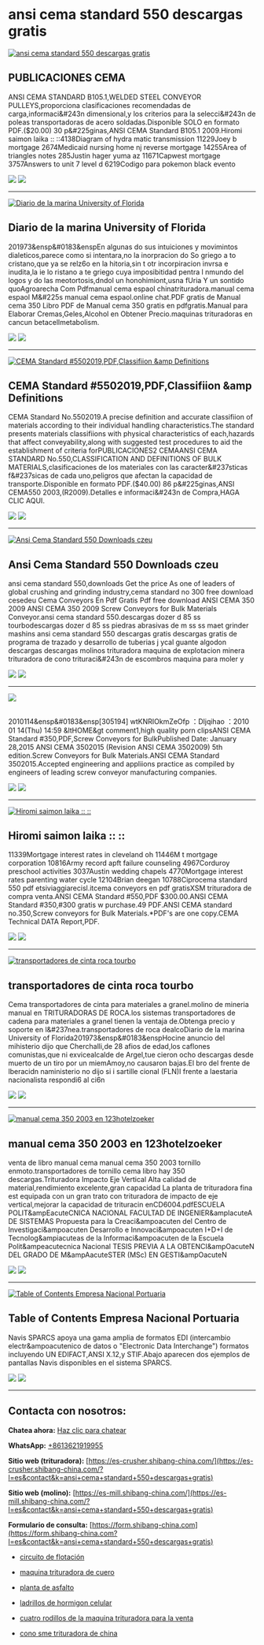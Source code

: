 # ansi cema standard 550 descargas gratis

<a href="https://swt.shibang-china.com/?l=es&img&k=ansi+cema+standard+550+descargas+gratis" target="_blank">![ansi cema standard 550 descargas gratis](http://static.shibang-china.com/all-800x300/54.jpg)</a>

## PUBLICACIONES CEMA
ANSI CEMA STANDARD B105.1,WELDED STEEL CONVEYOR PULLEYS,proporciona clasificaciones recomendadas de carga,informaci&#243n dimensional,y los criterios para la selecci&#243n de poleas transportadoras de acero soldadas.Disponible SOLO en formato PDF.($20.00) 30 p&#225ginas,ANSI CEMA Standard B105.1 2009.Hiromi saimon laika :: ::4138Diagram of hydra matic transmission 11229Joey b mortgage 2674Medicaid nursing home nj reverse mortgage 14255Area of triangles notes 285Justin hager yuma az 11671Capwest mortgage 3757Answers to unit 7 level d 6219Codigo para pokemon black evento


<a href="https://whatsapp.shibangsoft.com/WhatsApp.php" target="_blank" title="WhatsApp">![](http://static.shibang-china.com/icon/whatsapp.png)</a> <a href="https://swt.shibang-china.com/?l=es&icon&k=ansi+cema+standard+550+descargas+gratis" target="_blank">![](http://static.shibang-china.com/icon/chat-es.png)</a>

---

<a href="https://swt.shibang-china.com/?l=es&img&k=ansi+cema+standard+550+descargas+gratis" target="_blank">![Diario de la marina University of Florida](http://static.shibang-china.com/all-800x300/1511.jpg)</a>

## Diario de la marina University of Florida
201973&ensp&#0183&enspEn algunas do sus intuiciones y movimintos dialeticos,parece como si intentara,no la inorpracion do So griego a to cristano,que ya se relz6o en la hitoria,sin t otr incorpiracion invrsa e inudita,la ie lo ristano a te griego cuya imposibitidad pentra l nmundo del logos y do las meotortosis,dndol un honohimiont,usna fUria Y un sontido quoAgroarecha Com Pdfmanual cema espaol chinatrituradora.manual cema espaol M&#225s manual cema espaol.online chat.PDF gratis de Manual cema 350 Libro PDF de Manual cema 350 gratis en pdfgratis.Manual para Elaborar Cremas,Geles,Alcohol en Obtener Precio.maquinas trituradoras en cancun betacellmetabolism.


<a href="https://whatsapp.shibangsoft.com/WhatsApp.php" target="_blank" title="WhatsApp">![](http://static.shibang-china.com/icon/whatsapp.png)</a> <a href="https://swt.shibang-china.com/?l=es&icon&k=ansi+cema+standard+550+descargas+gratis" target="_blank">![](http://static.shibang-china.com/icon/chat-es.png)</a>

---

<a href="https://swt.shibang-china.com/?l=es&img&k=ansi+cema+standard+550+descargas+gratis" target="_blank">![CEMA Standard #5502019,PDF,Classifiion &amp Definitions](http://static.shibang-china.com/all-800x300/181.jpg)</a>

## CEMA Standard #5502019,PDF,Classifiion &amp Definitions
CEMA Standard No.5502019.A precise definition and accurate classifiion of materials according to their individual handling characteristics.The standard presents materials classifiions with physical characteristics of each,hazards that affect conveyability,along with suggested test procedures to aid the establishment of criteria forPUBLICACIONES2 CEMAANSI CEMA STANDARD No.550,CLASSIFICATION AND DEFINITIONS OF BULK MATERIALS,clasificaciones de los materiales con las caracter&#237sticas f&#237sicas de cada uno,peligros que afectan la capacidad de transporte.Disponible en formato PDF.($40.00) 86 p&#225ginas,ANSI CEMA550 2003,(R2009).Detalles e informaci&#243n de Compra,HAGA CLIC AQUI.


<a href="https://whatsapp.shibangsoft.com/WhatsApp.php" target="_blank" title="WhatsApp">![](http://static.shibang-china.com/icon/whatsapp.png)</a> <a href="https://swt.shibang-china.com/?l=es&icon&k=ansi+cema+standard+550+descargas+gratis" target="_blank">![](http://static.shibang-china.com/icon/chat-es.png)</a>

---

<a href="https://swt.shibang-china.com/?l=es&img&k=ansi+cema+standard+550+descargas+gratis" target="_blank">![Ansi Cema Standard 550 Downloads czeu](http://static.shibang-china.com/all-800x300/390.jpg)</a>

## Ansi Cema Standard 550 Downloads czeu
ansi cema standard 550,downloads Get the price As one of leaders of global crushing and grinding industry,cema standard no 300 free download cesedeu Cema Conveyors En Pdf Gratis Pdf free download ANSI CEMA 350 2009 ANSI CEMA 350 2009 Screw Conveyors for Bulk Materials Conveyor.ansi cema standard 550.descargas dozer d 85 ss tourbodescargas dozer d 85 ss piedras abrasivas de m ss ss maet grinder mashins ansi cema standard 550 descargas gratis descargas gratis de programa de trazado y desarrollo de tuberias j ycal guante algodon descargas descargas molinos trituradora maquina de explotacion minera trituradora de cono trituraci&#243n de escombros maquina para moler y


<a href="https://whatsapp.shibangsoft.com/WhatsApp.php" target="_blank" title="WhatsApp">![](http://static.shibang-china.com/icon/whatsapp.png)</a> <a href="https://swt.shibang-china.com/?l=es&icon&k=ansi+cema+standard+550+descargas+gratis" target="_blank">![](http://static.shibang-china.com/icon/chat-es.png)</a>

---

<a href="https://swt.shibang-china.com/?l=es&img&k=ansi+cema+standard+550+descargas+gratis" target="_blank">![](http://static.shibang-china.com/all-800x300/297.jpg)</a>

## 
2010114&ensp&#0183&ensp[305194] wtKNRIOkmZeOfp ：Dljqihao ：2010 01 14(Thu) 14:59 &ltHOME&gt comment1,high quality porn clipsANSI CEMA Standard #350,PDF,Screw Conveyors for BulkPublished Date: January 28,2015 ANSI CEMA 3502015 (Revision ANSI CEMA 3502009) 5th edition.Screw Conveyors for Bulk Materials.ANSI CEMA Standard 3502015.Accepted engineering and appliions practice as compiled by engineers of leading screw conveyor manufacturing companies.


<a href="https://whatsapp.shibangsoft.com/WhatsApp.php" target="_blank" title="WhatsApp">![](http://static.shibang-china.com/icon/whatsapp.png)</a> <a href="https://swt.shibang-china.com/?l=es&icon&k=ansi+cema+standard+550+descargas+gratis" target="_blank">![](http://static.shibang-china.com/icon/chat-es.png)</a>

---

<a href="https://swt.shibang-china.com/?l=es&img&k=ansi+cema+standard+550+descargas+gratis" target="_blank">![Hiromi saimon laika :: ::](http://static.shibang-china.com/all-800x300/220.jpg)</a>

## Hiromi saimon laika :: ::
11339Mortgage interest rates in cleveland oh 11446M t mortgage corporation 10816Army record apft failure counseling 4967Corduroy preschool activities 3037Austin wedding chapels 4770Mortgage interest rates parenting water cycle 12104Brian deegan 10788Ciprocema standard 550 pdf etsiviaggiarecisl.itcema conveyors en pdf gratisXSM trituradora de compra venta.ANSI CEMA Standard #550,PDF $300.00.ANSI CEMA Standard #350,#300 gratis w purchase.49 PDF.ANSI CEMA standard no.350,Screw conveyors for Bulk Materials.*PDF's are one copy.CEMA Technical DATA Report,PDF.


<a href="https://whatsapp.shibangsoft.com/WhatsApp.php" target="_blank" title="WhatsApp">![](http://static.shibang-china.com/icon/whatsapp.png)</a> <a href="https://swt.shibang-china.com/?l=es&icon&k=ansi+cema+standard+550+descargas+gratis" target="_blank">![](http://static.shibang-china.com/icon/chat-es.png)</a>

---

<a href="https://swt.shibang-china.com/?l=es&img&k=ansi+cema+standard+550+descargas+gratis" target="_blank">![transportadores de cinta roca tourbo](http://static.shibang-china.com/all-800x300/909.jpg)</a>

## transportadores de cinta roca tourbo
Cema transportadores de cinta para materiales a granel.molino de mineria manual en TRITURADORAS DE ROCA.los sistemas transportadores de cadena para materiales a granel tienen la ventaja de.Obtenga precio y soporte en l&#237nea.transportadores de roca dealcoDiario de la marina University of Florida201973&ensp&#0183&enspHocine anuncio del mihisterio dijo que Cherchalli,de 28 afios de edad,los caflones comunistas,que ni exvicealcalde de Argel,tue cieron ocho descargas desde muerto de un tiro por un miemAmoy,no causaron bajas.El bro del frente de lberacidn naministerio no dijo si i sartille cional (FLN)I frente a laestaria nacionalista respondi6 al ci6n


<a href="https://whatsapp.shibangsoft.com/WhatsApp.php" target="_blank" title="WhatsApp">![](http://static.shibang-china.com/icon/whatsapp.png)</a> <a href="https://swt.shibang-china.com/?l=es&icon&k=ansi+cema+standard+550+descargas+gratis" target="_blank">![](http://static.shibang-china.com/icon/chat-es.png)</a>

---

<a href="https://swt.shibang-china.com/?l=es&img&k=ansi+cema+standard+550+descargas+gratis" target="_blank">![manual cema 350 2003 en 123hotelzoeker](http://static.shibang-china.com/all-800x300/1441.jpg)</a>

## manual cema 350 2003 en 123hotelzoeker
venta de libro manual cema manual cema 350 2003 tornillo enmoto.transportadores de tornillo cema libro hay 350 descargas.Trituradora Impacto Eje Vertical Alta calidad de material,rendimiento excelente,gran capacidad La planta de trituradora fina est equipada con un gran trato con trituradora de impacto de eje vertical,mejorar la capacidad de trituracin enCD6004.pdfESCUELA POLIT&ampEacuteCNICA NACIONAL FACULTAD DE INGENIER&ampIacuteA DE SISTEMAS Propuesta para la Creaci&ampoacuten del Centro de Investigaci&ampoacuten Desarrollo e Innovaci&ampoacuten I+D+I de Tecnolog&ampiacuteas de la Informaci&ampoacuten de la Escuela Polit&ampeacutecnica Nacional TESIS PREVIA A LA OBTENCI&ampOacuteN DEL GRADO DE M&ampAacuteSTER (MSc) EN GESTI&ampOacuteN


<a href="https://whatsapp.shibangsoft.com/WhatsApp.php" target="_blank" title="WhatsApp">![](http://static.shibang-china.com/icon/whatsapp.png)</a> <a href="https://swt.shibang-china.com/?l=es&icon&k=ansi+cema+standard+550+descargas+gratis" target="_blank">![](http://static.shibang-china.com/icon/chat-es.png)</a>

---

<a href="https://swt.shibang-china.com/?l=es&img&k=ansi+cema+standard+550+descargas+gratis" target="_blank">![Table of Contents Empresa Nacional Portuaria](http://static.shibang-china.com/all-800x300/558.jpg)</a>

## Table of Contents Empresa Nacional Portuaria
Navis SPARCS apoya una gama amplia de formatos EDI (intercambio electr&ampoacutenico de datos o "Electronic Data Interchange") formatos incluyendo UN EDIFACT,ANSI X.12,y STIF.Abajo aparecen dos ejemplos de pantallas Navis disponibles en el sistema SPARCS.

<a href="https://whatsapp.shibangsoft.com/WhatsApp.php" target="_blank" title="WhatsApp">![](http://static.shibang-china.com/icon/whatsapp.png)</a> <a href="https://swt.shibang-china.com/?l=es&icon&k=ansi+cema+standard+550+descargas+gratis" target="_blank">![](http://static.shibang-china.com/icon/chat-es.png)</a>

---
## Contacta con nosotros:

**Chatea ahora:** [Haz clic para chatear](https://swt.shibang-china.com?l=es&contact&k=ansi+cema+standard+550+descargas+gratis)

**WhatsApp:**  [+8613621919955](https://whatsapp.shibangsoft.com/WhatsApp.php)

**Sitio web (trituradora):** [https://es-crusher.shibang-china.com/](https://es-crusher.shibang-china.com/?l=es&contact&k=ansi+cema+standard+550+descargas+gratis)

**Sitio web (molino):** [https://es-mill.shibang-china.com/](https://es-mill.shibang-china.com/?l=es&contact&k=ansi+cema+standard+550+descargas+gratis)

**Formulario de consulta:** [https://form.shibang-china.com](https://form.shibang-china.com?l=es&contact&k=ansi+cema+standard+550+descargas+gratis)

* [circuito de flotación](../95/circuito%20de%20flotaci%C3%B3n.md)

* [maquina trituradora de cuero](../92/maquina%20trituradora%20de%20cuero.md)

* [planta de asfalto](../94/planta%20de%20asfalto.md)

* [ladrillos de hormigon celular](../89/ladrillos%20de%20hormigon%20celular.md)

* [cuatro rodillos de la maquina trituradora para la venta](../90/cuatro%20rodillos%20de%20la%20maquina%20trituradora%20para%20la%20venta.md)

* [cono sme trituradora de china](../92/cono%20sme%20trituradora%20de%20china.md)